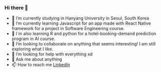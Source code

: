 ### Hi there 👋

- 🔭 I’m currently studying in Hanyang University in Seoul, South Korea 
- 🌱 I’m currently learning Javascript for an app made with React Native framework for a project in Software Engineering course.
- 🌱 I´m also learning R and python for a hotel-booking-demand prediction program in AI course.
- 👯 I’m looking to collaborate on anything that seems interesting! I am still exploring what I like.
- 🤔 I’m looking for help with everything xd
- 💬 Ask me about anything
- 📫 How to reach me [LinkedIn](https://www.linkedin.com/in/nicol%C3%A1s-arnedo-villanueva-454a36169/)
